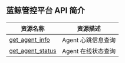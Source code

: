 ## 蓝鲸管控平台 API 简介

| 资源名称                                  | 资源描述           |
| ----------------------------------------- | ------------------ |
| [get_agent_info](./get_agent_info.md)     | Agent 心跳信息查询 |
| [get_agent_status](./get_agent_status.md) | Agent 在线状态查询 |
